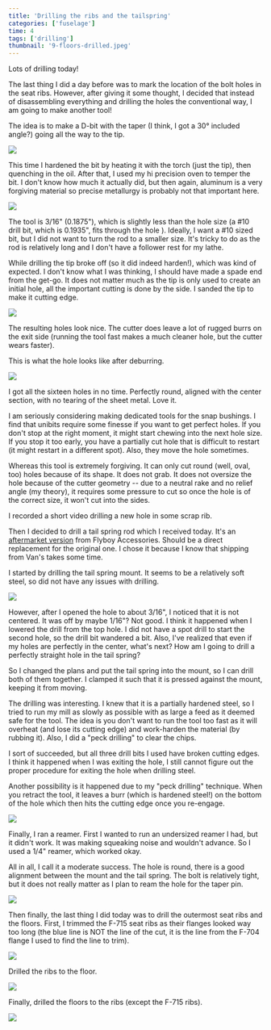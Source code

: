 ```yaml
---
title: 'Drilling the ribs and the tailspring'
categories: ['fuselage']
time: 4
tags: ['drilling']
thumbnail: '9-floors-drilled.jpeg'
---
```


Lots of drilling today!

<!-- more -->

The last thing I did a day before was to mark the location of the bolt holes in the seat ribs. However, after giving it some thought, I decided that instead of disassembling everything and drilling the holes the conventional way, I am going to make another tool!

The idea is to make a D-bit with the taper (I think, I got a 30° included angle?) going all the way to the tip.

![](0-a-new-tool.jpeg)

This time I hardened the bit by heating it with the torch (just the tip), then quenching in the oil. After that, I used my hi precision oven to temper the bit. I don't know how much it actually did, but then again, aluminum is a very forgiving material so precise metallurgy is probably not that important here.

![](1-tempering.jpeg)

The tool is 3/16" (0.1875"), which is slightly less than the hole size (a #10 drill bit, which is 0.1935", fits through the hole
). Ideally, I want a #10 sized bit, but I did not want to turn the rod to a smaller size. It's tricky to do as the rod is relatively long and I don't have a follower rest for my lathe.

While drilling the tip broke off (so it did indeed harden!), which was kind of expected. I don't know what I was thinking, I should have made a spade end from the get-go. It does not matter much as the tip is only used to create an initial hole, all the important cutting is done by the side. I sanded the tip to make it cutting edge.

![](2-the-tip-broke-off.jpeg)

The resulting holes look nice. The cutter does leave a lot of rugged burrs on the exit side (running the tool fast makes a much cleaner hole, but the cutter wears faster).

This is what the hole looks like after deburring.

![](3-nice-hole.jpeg)

I got all the sixteen holes in no time. Perfectly round, aligned with the center section, with no tearing of the sheet metal. Love it. 

I am seriously considering making dedicated tools for the snap bushings. I find that unibits require some finesse if you want to get perfect holes. If you don't stop at the right moment, it might start chewing into the next hole size. If you stop it too early, you have a partially cut hole that is difficult to restart (it might restart in a different spot). Also, they move the hole sometimes.

Whereas this tool is extremely forgiving. It can only cut round (well, oval, too) holes because of its shape. It does not grab. It does not oversize the hole because of the cutter geometry -- due to a neutral rake and no relief angle (my theory), it requires some pressure to cut so once the hole is of the correct size, it won't cut into the sides.

I recorded a short video drilling a new hole in some scrap rib.

<YouTube video="sbPA0ZSlXA8" title="Drilling with a D-bit" />

Then I decided to drill a tail spring rod which I received today. It's an [aftermarket version](https://flyboyaccessories.com/product/vans-type-tailwheel-tapered-rod-spring) from Flyboy Accessories. Should be a direct replacement for the original one. I chose it because I know that shipping from Van's takes some time.

I started by drilling the tail spring mount. It seems to be a relatively soft steel, so did not have any issues with drilling. 

![](4-drilling-the-mount.jpeg)

However, after I opened the hole to about 3/16", I noticed that it is not centered. It was off by maybe 1/16"? Not good. I think it happened when I lowered the drill from the top hole. I did not have a spot drill to start the second hole, so the drill bit wandered a bit. Also, I've realized that even if my holes are perfectly in the center, what's next? How am I going to drill a perfectly straight hole in the tail spring?

So I changed the plans and put the tail spring into the mount, so I can drill both of them together. I clamped it such that it is pressed against the mount, keeping it from moving.

The drilling was interesting. I knew that it is a partially hardened steel, so I tried to run my mill as slowly as possible with as large a feed as it deemed safe for the tool. The idea is you don't want to run the tool too fast as it will overheat (and lose its cutting edge) and work-harden the material (by rubbing it). Also, I did a "peck drilling" to clear the chips.

I sort of succeeded, but all three drill bits I used have broken cutting edges. I think it happened when I was exiting the hole, I still cannot figure out the proper procedure for exiting the hole when drilling steel.

Another possibility is it happened due to my "peck drilling" technique. When you retract the tool, it leaves a burr (which is hardened steel!) on the bottom of the hole which then hits the cutting edge once you re-engage.

![](5-broken-bits.jpeg)

Finally, I ran a reamer. First I wanted to run an undersized reamer I had, but it didn't work. It was making squeaking noise and wouldn't advance. So I used a 1/4" reamer, which worked okay.

All in all, I call it a moderate success. The hole is round, there is a good alignment between the mount and the tail spring. The bolt is relatively tight, but it does not really matter as I plan to ream the hole for the taper pin.

![](6-tail-spring.jpeg)

Then finally, the last thing I did today was to drill the outermost seat ribs and the floors. First, I trimmed the F-715 seat ribs as their flanges looked way too long (the blue line is NOT the line of the cut, it is the line from the F-704 flange I used to find the line to trim).

![](7-rib-too-wide.jpeg)

Drilled the ribs to the floor.

![](8-ribs-drilled.jpeg)

Finally, drilled the floors to the ribs (except the F-715 ribs).

![](9-floors-drilled.jpeg)